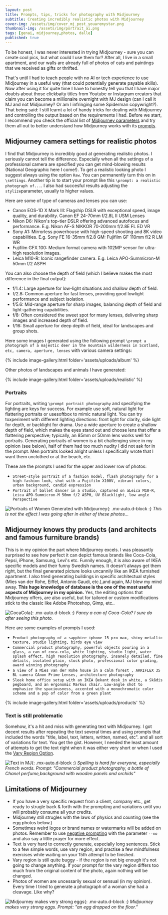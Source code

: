 ```yaml
---
layout: post
title: Prompts, tips, tricks for photography with Midjourney
subtitle: Creating incredibly realistic photos with Midjourney 
cover-img: /assets/img/cover_mj_post_youaremystar.png
thumbnail-img: /assets/img/portrait_ai.png
tags: [genai, midjourney,photos, dalle]
published: true
---
```


To be honest, I was never interested in trying Midjourney - sure you can create cool pics, but what could I use them for? After all, I live in a small apartment, and our walls are already full of photos of cats and paintings that we received as gifts or thrifted.

That's until I had to teach people with no AI or tech experience to use Midjourney in a useful way (that could potentially generate payable skills). Now after using it for quite time I have to honestly tell you that I have major doubts about those clickbaity titles from Youtube or Instagram creators that claim you can become a millionaire overnight with MJ design (can I call it MJ and not Midjourney? Or am I infringing some Spiderman copywright?). That being said: I still learnt a lot of handy tricks for dealing with Midjourney and controlling the output based on the requirements I had. Before we start, I recommend you check the official list of [Midjourney parameters](https://docs.midjourney.com/docs/parameter-list) and try them all out to better understand how Midjourney works with its [prompts](https://docs.midjourney.com/docs/prompts-2).

## Midjourney camera settings for realistic photos

I find that Midjourney is incredibly good at generating realistic photos. I seriously cannot tell the difference. Especially when all the settings of a professional camera are specified you can get mind-blowing results (National Geographic here I come!). To get a realistic looking photo I suggest always using the option `Raw`. You can permanently turn this on in `\settings`. Another tip is to start your prompt like this `\prompt: a realistic photograph of...`. I also had succesful results adjusting the `stylize`parameter, usually to higher values.

Here are some of type of cameras and lenses you can use:
- Canon EOS-1D X Mark III: Flagship DSLR with exceptional speed, image quality, and durability. Canon EF 24-70mm f/2.8L II USM Lenses
- Nikon D6: Nikon's top-tier DSLR offering advanced autofocus and performance. E.g. Nikon AF-S NIKKOR 70-200mm f/2.8E FL ED VR
- Sony A1: Mirrorless powerhouse with high-speed shooting and 8K video capabilities. E.g. Sony FE 16-35mm f/2.8 GM: Fujifilm GF 110mm f/2 R LM WR
- Fujifilm GFX 100: Medium format camera with 102MP sensor for ultra-high resolution images.
- Leica M10-R: Iconic rangefinder camera. E.g. Leica APO-Summicron-M 50mm f/2 ASPH

You can also choose the depth of field (which I believe makes the most difference in the final output):
- f/1.4: Large aperture for low-light situations and shallow depth of field.
- f/2.8: Common aperture for fast lenses, providing good lowlight performance and subject isolation.
- f/5.6: Mid-range aperture for sharp images, balancing depth of field and light-gathering capabilities.
- f/8: Often considered the sweet spot for many lenses, delivering sharp images and increased depth of field.
- f/16: Small aperture for deep depth of field, ideal for landscapes and group shots.

Here some images I generated using the following prompt `\prompt a photograph of a majestic deer in the mountain wilderness in Scotland, etc, camera, aperture, lenses` with various camera settings:

{% include image-gallery.html folder='assets/uploads/album' %}

Other photos of landscapes and animals I have generated:

{% include image-gallery.html folder='assets/uploads/realistic' %}

### Portraits
For portraits, writing `\prompt portrait photography` and specifying the lighting are keys for success. For example use soft, natural light for flattering portraits or usesoftbox to mimic natural light. You can try toxperiment with different lighting directions: front light for clarity, side light for depth, or backlight for drama. Use a wide aperture to create a shallow depth of field, which makes the eyes stand out and choose lens that offer a flattering perspective; typically, an 85mm or 50mm lens works well for portraits. Generating portraits of women is a bit challenging since in my opinion (see below), half of them had too much nudity I did not ask for in the prompt. Men portraits looked alright unless I specifically wrote that I want them unclothed or at the beach, etc.

These are the prompts I used for the upper and lower row of photos:
- `Street-style portrait of a fashion model, flash photography for a high-fashion look, shot with a Fujifilm X100V, vibrant colors, urban background, candid expression`
- `Portrait of ballet dancer in a studio, captured on aLeica M10-R, Leica APO-Summicron-M 50mm f/2 ASPH, UV Blacklight, low angle Perspective`

![Portraits of Women Generated with Midjourney](/assets/img/portrait_women.png){: .mx-auto.d-block :}
*This is not the effect I was going after in either of these photos...*

## Midjourney knows thy products (and architects and famous furniture brands)

This is in my opinion the part where Midjourney excels. I was pleasantly surprised to see how perfect it can depict famous brands like Coca-Cola, Pepsi, iPhone, Samsung, Levi's etc. Funnily enough, it is also aware of IKEA specific models and their funny Swedish names. It doesn't always get them right, but the final generated picture looks uncannily like an IKEA furnished apartment. I also tried generating buildings in specific architectual styles (Mies van der Rohe, Eiffel, Antonio Gaudi, etc.),and again, MJ blew my mind away. **This huge knowledge of database is the one of the most useful aspects of Midjourney in my opinion.** Yes, the editing options that Midjourney offers, are also useful, but for tailored or custom modifications stick to the classic like Adobe Photoshop, Gimp, etc..

![CocaCola](/assets/img/coca-cola.png){: .mx-auto.d-block :}
*Fancy a can of Coca-Cola? I  sure do after seeing this photo.*

Here are some examples of prompts I used:

- `Product photography of a sapphire iphone 15 pro max, shiny metallic texture, studio lighting, birds eye view`
- `Commercial product photography, powerful objects pouring in a glass, a can of coca-cola, white lighting, studio light, water splash effect, high resolution photography, insanely detailed, fine details, isolated plain, stock photo, professional color grading, award winning photography`
- `a view of a Mies van der Rohe house in a calm forest , ARRIFLEX 35 BL camera CAnon Prime Lenses, architecture photography`
- `Sleek home office setup with an IKEA Bekant desk in white, a Skådis pegboard, and an ergonomic Markus chair. Low-angle shot to emphasize the spaciousness, accented with a monochromatic color scheme and a pop of color from a green plant`

{% include image-gallery.html folder='assets/uploads/products' %}

### Text is still problematic

Somehow, it's a hit and miss with generating text with Midjourney. I got decent results after repeating the text several times and using prompts that included the words "title, label, text, letters, written, named, etc". and all sort of variations for text. You get the gist. However, I needed the least amount of attempts to get the text right when it was either very short or when I used the [Vary Region Option](https://docs.midjourney.com/docs/vary-region).

![Text in MJ](/assets/img/chanel_wrong_text.png){: .mx-auto.d-block :}
*Spelling is hard for everyone, especially French words. Prompt: "Commercial product photography, a bottle of Chanel perfume,background with wooden panels and orchids"*

## Limitations of Midjourney

- If you have a very specific request from a client, company etc., get ready to strugle back & forth with the prompting and variations until you will probably consume all your credits.
- Midjourney still strugles with the laws of physics and counting (see the egg photos below.)
- Sometimes weird logos or brand names or watermarks will be added on photos. Remember to use [negative prompting](https://docs.midjourney.com/docs/no-1) with the parameter `--no` and also say a little prayer for more effect.
- Text is very hard to correctly generate, especially long sentences. Stick to a few simple words, use vary region, and practise a few mindfulness exercises while waiting on your 15th attempt to be finished.
- Vary region is still quite buggy - if the region is not big enough it's not going to change anything. If your prompt for the vary region differs too much from the original content of the photo, again nothing will be changed.
- Photos of women are uncessarily sexual or sensual (in my opinion). Every time I tried to generate a photograph of a woman she had a cleavage. Like why?

![Midjourney makes very strong eggs](/assets/img/eggs.png){: .mx-auto.d-block :}
*Midjourney makes very strong eggs. Prompt: "an egg dropped on the floor."*
